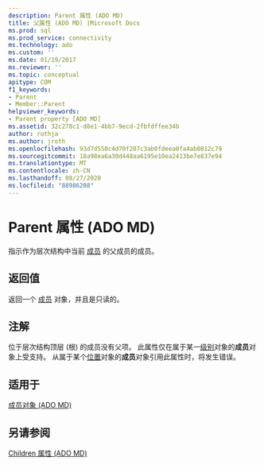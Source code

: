 ```yaml
---
description: Parent 属性 (ADO MD)
title: 父属性 (ADO MD) |Microsoft Docs
ms.prod: sql
ms.prod_service: connectivity
ms.technology: ado
ms.custom: ''
ms.date: 01/19/2017
ms.reviewer: ''
ms.topic: conceptual
apitype: COM
f1_keywords:
- Parent
- Member::Parent
helpviewer_keywords:
- Parent property [ADO MD]
ms.assetid: 32c278c1-d8e1-4bb7-9ecd-2fbfdffee34b
author: rothja
ms.author: jroth
ms.openlocfilehash: 93d7d550c4d70f207c3ab0fdeea0fa4ab0812c79
ms.sourcegitcommit: 18a98ea6a30d448aa6195e10ea2413be7e837e94
ms.translationtype: MT
ms.contentlocale: zh-CN
ms.lasthandoff: 08/27/2020
ms.locfileid: "88986208"
---
```

# <a name="parent-property-ado-md"></a>Parent 属性 (ADO MD)
指示作为层次结构中当前 [成员](./member-object-ado-md.md) 的父成员的成员。  
  
## <a name="return-values"></a>返回值  
 返回一个 [成员](./member-object-ado-md.md) 对象，并且是只读的。  
  
## <a name="remarks"></a>注解  
 位于层次结构顶层 (根) 的成员没有父项。 此属性仅在属于某一[级别](./level-object-ado-md.md)对象的**成员**对象上受支持。 从属于某个[位置](./position-object-ado-md.md)对象的**成员**对象引用此属性时，将发生错误。  
  
## <a name="applies-to"></a>适用于  
 [成员对象 (ADO MD)](./member-object-ado-md.md)  
  
## <a name="see-also"></a>另请参阅  
 [Children 属性 (ADO MD)](./children-property-ado-md.md)